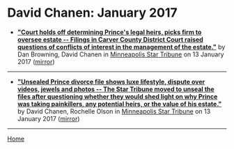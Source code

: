 # David Chanen: January 2017

 - [**"Court holds off determining Prince's legal heirs, picks firm to oversee estate -- Filings in Carver County District Court raised questions of conflicts of interest in the management of the estate."**](http://www.startribune.com/challenges-raised-in-hand-off-of-prince-estate/410513285/) by Dan Browning, David Chanen in [Minneapolis Star Tribune](http://www.startribune.com/) on 13 January 2017 ([mirror](https://web.archive.org/web/*/http://www.startribune.com/challenges-raised-in-hand-off-of-prince-estate/410513285/))

----

 - [**"Unsealed Prince divorce file shows luxe lifestyle, dispute over videos, jewels and photos -- The Star Tribune moved to unseal the files after questioning whether they would shed light on why Prince was taking painkillers, any potential heirs, or the value of his estate."**](http://www.startribune.com/unsealed-prince-divorce-file-shows-luxe-lifestyle-dispute-over-videos-jewels-and-photos/410652845/) by David Chanen, Rochelle Olson in [Minneapolis Star Tribune](http://www.startribune.com/) on 13 January 2017 ([mirror](https://web.archive.org/web/*/http://www.startribune.com/unsealed-prince-divorce-file-shows-luxe-lifestyle-dispute-over-videos-jewels-and-photos/410652845/))

----

[Home](./)
